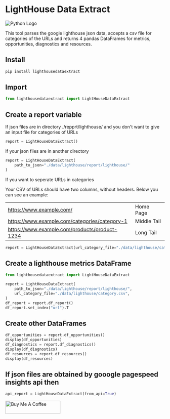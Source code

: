 # LightHouse Data Extract

![Python Logo](https://www.python.org/static/community_logos/python-logo.png "Sample inline image")

This tool  parses the google lighthouse json data, accepts a csv file for categories of the URLs and returns 4  pandas DataFrames for metrics, opportunities, diagnostics and resources.

## Install

```python
pip install lighthousedataextract 
```

## Import 

```python
from lighthousedataextract import LightHouseDataExtract
```

## Create a report variable

If json files are in directory ./repprt/lighthouse/ and you don't want to give an input file for categories of URLs

```python
report = LightHouseDataExtract() 
```

If your json files are in another directory

```python
report = LightHouseDataExtract(
    path_to_json="./data/lighthouse/report/lighthouse/"
)
```

If you want to seperate URLs in categories

Your CSV of URLs should have two columns, without headers. Below you can see  an example:

|                                 |                  |
|---------------------------------|------------------|
| https://www.example.com/             | Home Page        |
| https://www.example.com/categories/category-1    | Middle Tail |
| https://www.example.com/products/product-1234 | Long Tail     |

```python
report = LightHouseDataExtract(url_category_file="./data/lighthouse/category.csv")
```

## Create a lighthouse metrics DataFrame


```python
from lighthousedataextract import LightHouseDataExtract

report = LightHouseDataExtract(
    path_to_json="./data/lighthouse/report/lighthouse/",
    url_category_file="./data/lighthouse/category.csv",
)
df_report = report.df_report()
df_report.set_index("url").T
```


## Create other DataFrames
```python
df_opportunities = report.df_opportunities()
display(df_opportunities)
df_diagnostics = report.df_diagnostics()
display(df_diagnostics)
df_resources = report.df_resources()
display(df_resources)
```
## If json files are obtained by gooogle pagespeed insights api then

```python
api_report = LightHouseDataExtract(from_api=True)
``` 

<a href="https://www.buymeacoffee.com/aysunakarsu" target="_blank"><img src="https://cdn.buymeacoffee.com/buttons/default-orange.png" alt="Buy Me A Coffee" height="41" width="174"></a>

